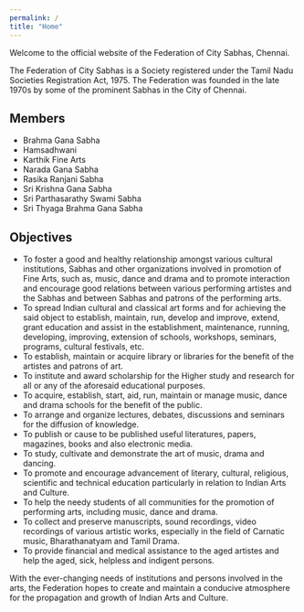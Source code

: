 ```yaml
---
permalink: /
title: "Home"
---
```


Welcome to the official website of the Federation of City Sabhas, Chennai.

The Federation of City Sabhas is a Society registered under the Tamil Nadu Societies Registration Act, 1975. The Federation was founded in the late 1970s by some of the prominent Sabhas in the City of Chennai.

## Members
* Brahma Gana Sabha
* Hamsadhwani
* Karthik Fine Arts
* Narada Gana Sabha
* Rasika Ranjani Sabha
* Sri Krishna Gana Sabha
* Sri Parthasarathy Swami Sabha
* Sri Thyaga Brahma Gana Sabha

## Objectives
* To foster a good and healthy relationship amongst various cultural institutions, Sabhas and other organizations involved in promotion of Fine Arts, such as, music, dance and drama and to promote interaction and encourage good relations between various performing artistes and the Sabhas and between Sabhas and patrons of the performing arts. 
* To spread Indian cultural and classical art forms and for achieving the said object to establish, maintain, run, develop and improve, extend, grant education and assist in the establishment, maintenance, running, developing, improving, extension of schools, workshops, seminars, programs, cultural festivals, etc.
* To establish, maintain or acquire library or libraries for the benefit of the artistes and patrons of art.
* To institute and award scholarship for the Higher study and research for all or any of the aforesaid educational purposes.
* To acquire, establish, start, aid, run, maintain or manage music, dance and drama schools for the benefit of the public.
* To arrange and organize lectures, debates, discussions and seminars for the diffusion of knowledge. 
* To publish or cause to be published useful literatures, papers, magazines, books and also electronic media. 
* To study, cultivate and demonstrate the art of music, drama and dancing.
* To promote and encourage advancement of literary, cultural, religious, scientific and technical education particularly in relation to Indian Arts and Culture.
* To help the needy students of all communities for the promotion of performing arts, including music, dance and drama.
* To collect and preserve manuscripts, sound recordings, video recordings of various artistic works, especially in the field of Carnatic music, Bharathanatyam and Tamil Drama.
* To provide financial and medical assistance to the aged artistes and help the aged, sick, helpless and indigent persons.

With the ever-changing needs of institutions and persons involved in the arts, the Federation hopes to create and maintain a conducive atmosphere for the propagation and growth of Indian Arts and Culture.
